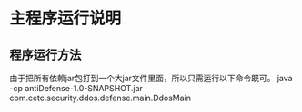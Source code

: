 # 主程序运行说明
## 程序运行方法
由于把所有依赖jar包打到一个大jar文件里面，所以只需运行以下命令既可。
java  -cp antiDefense-1.0-SNAPSHOT.jar com.cetc.security.ddos.defense.main.DdosMain